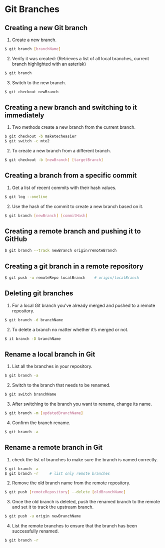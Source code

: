 # Git Branches
## Creating a new Git branch
1. Create a new branch.
```bash
$ git branch [branchName]
```
2. Verify it was created: (Retrieves a list of all local branches, current branch highlighted with an asterisk)
```bash
$ git branch
```
3. Switch to the new branch.
```bash
$ git checkout newBranch
```
## Creating a new branch and switching to it immediately
1. Two methods create a new branch from the current branch.
```bash
$ git checkout -b maketecheasier
$ git switch -c mte2
```
2. To create a new branch from a different branch.
```bash
$ git checkout -b [newBranch] [targetBranch]
```
## Creating a branch from a specific commit
1. Get a list of recent commits with their hash values.
```bash
$ git log --oneline
```
2. Use the hash of the commit to create a new branch based on it.
```bash
$ git branch [newBranch] [commitHash]
```
## Creating a remote branch and pushing it to GitHub
```bash
$ git branch --track newBranch origin/remoteBranch
```
## Creating a git branch in a remote repository
```bash
$ git push -u remoteRepo localBranch	# origin/localBranch
```
## Deleting git branches
1. For a local Git branch you've already merged and pushed to a remote repository.
```bash
$ git branch -d branchName
```
2. To delete a branch no matter whether it’s merged or not.
```bash
$ it branch -D branchName
```
## Rename a local branch in Git
1. List all the branches in your repository.
```bash
$ git branch -a
```
2. Switch to the branch that needs to be renamed.
```bash
$ git switch branchName
```
3. After switching to the branch you want to rename, change its name.
```bash
$ git branch -m [updatedBranchName]
```
4. Confirm the branch rename.
```bash
$ git branch -a
```
## Rename a remote branch in Git
1. check the list of branches to make sure the branch is named correctly.
```bash
$ git branch -a
$ git branch -r		# list only remote branches
```
2. Remove the old branch name from the remote repository.
```bash
$ git push [remoteRepository] --delete [oldBranchName]
```
3. Once the old branch is deleted, push the renamed branch to the remote and set it to track the upstream branch.
```bash
$ git push -u origin newBranchName
```
4. List the remote branches to ensure that the branch has been successfully renamed.
```bash
$ git branch -r
```
